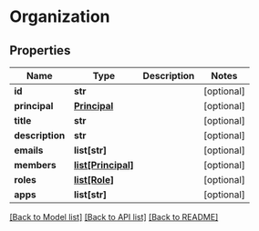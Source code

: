 # Organization

## Properties
Name | Type | Description | Notes
------------ | ------------- | ------------- | -------------
**id** | **str** |  | [optional] 
**principal** | [**Principal**](Principal.md) |  | [optional] 
**title** | **str** |  | [optional] 
**description** | **str** |  | [optional] 
**emails** | **list[str]** |  | [optional] 
**members** | [**list[Principal]**](Principal.md) |  | [optional] 
**roles** | [**list[Role]**](Role.md) |  | [optional] 
**apps** | **list[str]** |  | [optional] 

[[Back to Model list]](../README.md#documentation-for-models) [[Back to API list]](../README.md#documentation-for-api-endpoints) [[Back to README]](../README.md)


